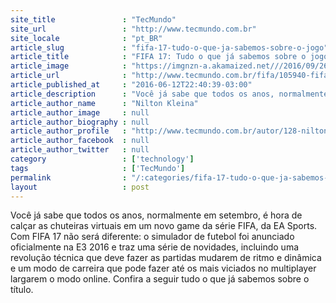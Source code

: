 ```yaml
---
site_title               : "TecMundo"
site_url                 : "http://www.tecmundo.com.br"
site_locale              : "pt_BR"
article_slug             : "fifa-17-tudo-o-que-ja-sabemos-sobre-o-jogo"
article_title            : "FIFA 17: Tudo o que já sabemos sobre o jogo"
article_image            : "https://imgnzn-a.akamaized.net///2016/09/26/26122917928053-t1200x480.jpg"
article_url              : "http://www.tecmundo.com.br/fifa/105940-fifa-17-tudo-sabemos-o-jogo.htm"
article_published_at     : "2016-06-12T22:40:39-03:00"
article_description      : "Você já sabe que todos os anos, normalmente em setembro, é hora de calçar as chuteiras virtuais em um novo game da série FIFA, da EA Sports. Com FIFA 17 não será diferente: o simulador de futebol foi anunciado oficialmente na E3 2016 e traz uma série de novidades, incluindo uma revolução técnica que deve fazer as partidas mudarem de ritmo e dinâmica e um modo de carreira que pode fazer até os mais viciados no multiplayer largarem o modo online. Confira a seguir tudo o que já sabemos sobre o título."
article_author_name      : "Nilton Kleina"
article_author_image     : null
article_author_biography : null
article_author_profile   : "http://www.tecmundo.com.br/autor/128-nilton-kleina/"
article_author_facebook  : null
article_author_twitter   : null
category                 : ['technology']
tags                     : ['TecMundo']
permalink                : "/:categories/fifa-17-tudo-o-que-ja-sabemos-sobre-o-jogo/"
layout                   : post
---
```


Você já sabe que todos os anos, normalmente em setembro, é hora de calçar as chuteiras virtuais em um novo game da série FIFA, da EA Sports. Com FIFA 17 não será diferente: o simulador de futebol foi anunciado oficialmente na E3 2016 e traz uma série de novidades, incluindo uma revolução técnica que deve fazer as partidas mudarem de ritmo e dinâmica e um modo de carreira que pode fazer até os mais viciados no multiplayer largarem o modo online. Confira a seguir tudo o que já sabemos sobre o título.
